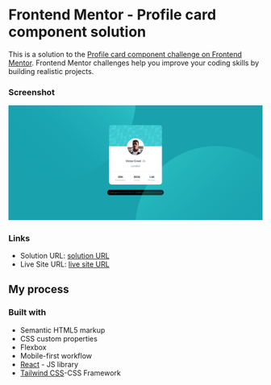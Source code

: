 # Frontend Mentor - Profile card component solution

This is a solution to the [Profile card component challenge on Frontend Mentor](https://www.frontendmentor.io/challenges/profile-card-component-cfArpWshJ). Frontend Mentor challenges help you improve your coding skills by building realistic projects.







### Screenshot

![](./project/src/assets/images/screenshot.png)





### Links

- Solution URL: [solution URL](https://github.com/IndranjanaChatterjee/Profile-card-component)
- Live Site URL: [live site URL](https://results-summary-component-sigma-six.vercel.app/)


## My process

### Built with

- Semantic HTML5 markup
- CSS custom properties
- Flexbox
- Mobile-first workflow
- [React](https://reactjs.org/) - JS library
- [Tailwind CSS](https://tailwindcss.com/)-CSS Framework

